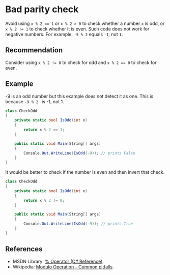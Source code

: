 # Bad parity check
Avoid using `x % 2 == 1` or `x % 2 > 0` to check whether a number `x` is odd, or `x % 2 != 1` to check whether it is even. Such code does not work for negative numbers. For example, `-5 % 2` equals `-1`, not `1`.


## Recommendation
Consider using `x % 2 != 0` to check for odd and `x % 2 == 0` to check for even.


## Example
-9 is an odd number but this example does not detect it as one. This is because `-9 % 2 ` is -1, not 1.


```csharp
class CheckOdd
{
    private static bool IsOdd(int x)
    {
        return x % 2 == 1;
    }

    public static void Main(String[] args)
    {
        Console.Out.WriteLine(IsOdd(-9)); // prints False
    }
}

```
It would be better to check if the number is even and then invert that check.


```csharp
class CheckOdd
{
    private static bool IsOdd(int x)
    {
        return x % 2 != 0;
    }

    public static void Main(String[] args)
    {
        Console.Out.WriteLine(IsOdd(-9)); // prints True
    }
}

```

## References
* MSDN Library: [% Operator (C\# Reference)](http://msdn.microsoft.com/en-us/library/0w4e0fzs.aspx).
* Wikipedia: [Modulo Operation - Common pitfalls](http://en.wikipedia.org/wiki/Modulo_operation#Common_pitfalls).
